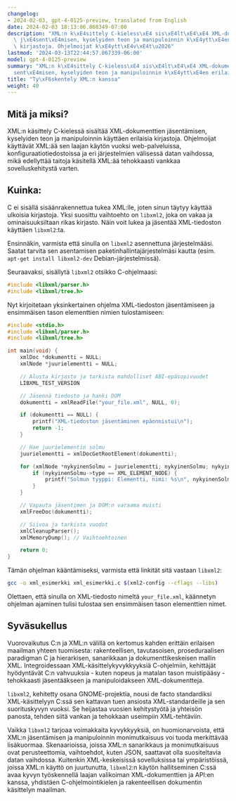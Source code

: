 ```yaml
---
changelog:
- 2024-02-03, gpt-4-0125-preview, translated from English
date: 2024-02-03 18:13:06.868349-07:00
description: "XML:n k\xE4sittely C-kieless\xE4 sis\xE4lt\xE4\xE4 XML-dokumenttien\
  \ j\xE4sent\xE4misen, kyselyiden teon ja manipuloinnin k\xE4ytt\xE4en erilaisia\
  \ kirjastoja. Ohjelmoijat k\xE4ytt\xE4v\xE4t\u2026"
lastmod: '2024-03-13T22:44:57.067339-06:00'
model: gpt-4-0125-preview
summary: "XML:n k\xE4sittely C-kieless\xE4 sis\xE4lt\xE4\xE4 XML-dokumenttien j\xE4\
  sent\xE4misen, kyselyiden teon ja manipuloinnin k\xE4ytt\xE4en erilaisia kirjastoja."
title: "Ty\xF6skentely XML:n kanssa"
weight: 40
---
```


## Mitä ja miksi?

XML:n käsittely C-kielessä sisältää XML-dokumenttien jäsentämisen, kyselyiden teon ja manipuloinnin käyttäen erilaisia kirjastoja. Ohjelmoijat käyttävät XML:ää sen laajan käytön vuoksi web-palveluissa, konfiguraatiotiedostoissa ja eri järjestelmien välisessä datan vaihdossa, mikä edellyttää taitoja käsitellä XML:ää tehokkaasti vankkaa sovelluskehitystä varten.

## Kuinka:

C ei sisällä sisäänrakennettua tukea XML:lle, joten sinun täytyy käyttää ulkoisia kirjastoja. Yksi suosittu vaihtoehto on `libxml2`, joka on vakaa ja ominaisuuksiltaan rikas kirjasto. Näin voit lukea ja jäsentää XML-tiedoston käyttäen `libxml2`:ta.

Ensinnäkin, varmista että sinulla on `libxml2` asennettuna järjestelmääsi. Saatat tarvita sen asentamisen paketinhallintajärjestelmäsi kautta (esim. `apt-get install libxml2-dev` Debian-järjestelmissä).

Seuraavaksi, sisällytä `libxml2` otsikko C-ohjelmaasi:

```c
#include <libxml/parser.h>
#include <libxml/tree.h>
```

Nyt kirjoitetaan yksinkertainen ohjelma XML-tiedoston jäsentämiseen ja ensimmäisen tason elementtien nimien tulostamiseen:

```c
#include <stdio.h>
#include <libxml/parser.h>
#include <libxml/tree.h>

int main(void) {
    xmlDoc *dokumentti = NULL;
    xmlNode *juurielementti = NULL;

    // Alusta kirjasto ja tarkista mahdolliset ABI-epäsopivuudet
    LIBXML_TEST_VERSION

    // Jäsennä tiedosto ja hanki DOM
    dokumentti = xmlReadFile("your_file.xml", NULL, 0);

    if (dokumentti == NULL) {
        printf("XML-tiedoston jäsentäminen epäonnistui\n");
        return -1;
    }

    // Hae juurielementin solmu
    juurielementti = xmlDocGetRootElement(dokumentti);

    for (xmlNode *nykyinenSolmu = juurielementti; nykyinenSolmu; nykyinenSolmu = nykyinenSolmu->next) {
        if (nykyinenSolmu->type == XML_ELEMENT_NODE) {
            printf("Solmun tyyppi: Elementti, nimi: %s\n", nykyinenSolmu->name);
        }
    }

    // Vapauta jäsentimen ja DOM:n varaama muisti
    xmlFreeDoc(dokumentti);

    // Siivoa ja tarkista vuodot
    xmlCleanupParser();
    xmlMemoryDump(); // Vaihtoehtoinen

    return 0;
}
```

Tämän ohjelman kääntämiseksi, varmista että linkität sitä vastaan `libxml2`:

```sh
gcc -o xml_esimerkki xml_esimerkki.c $(xml2-config --cflags --libs)
```

Olettaen, että sinulla on XML-tiedosto nimeltä `your_file.xml`, käännetyn ohjelman ajaminen tulisi tulostaa sen ensimmäisen tason elementtien nimet.

## Syväsukellus

Vuorovaikutus C:n ja XML:n välillä on kertomus kahden erittäin erilaisen maailman yhteen tuomisesta: rakenteellisen, tavutasoisen, proseduraalisen paradigman C ja hierarkisen, sanarikkaan ja dokumenttikeskeisen mallin XML. Integroidessaan XML-käsittelykyvykkyyksiä C-ohjelmiin, kehittäjät hyödyntävät C:n vahvuuksia - kuten nopeus ja matalan tason muistipääsy - tehokkaasti jäsentääkseen ja manipuloidakseen XML-dokumentteja.

`libxml2`, kehitetty osana GNOME-projektia, nousi de facto standardiksi XML-käsittelyyn C:ssä sen kattavan tuen ansiosta XML-standardeille ja sen suorituskyvyn vuoksi. Se heijastaa vuosien kehitystyötä ja yhteisön panosta, tehden siitä vankan ja tehokkaan useimpiin XML-tehtäviin.

Vaikka `libxml2` tarjoaa voimakkaita kyvykkyyksiä, on huomionarvoista, että XML:n jäsentämisen ja manipuloinnin monimutkaisuus voi tuoda merkittävää lisäkuormaa. Skenaarioissa, joissa XML:n sanarikkaus ja monimutkaisuus ovat perusteettomia, vaihtoehdot, kuten JSON, saattavat olla suositeltavia datan vaihdossa. Kuitenkin XML-keskeisissä sovelluksissa tai ympäristöissä, joissa XML:n käyttö on juurtunutta, `libxml2`:n käytön hallitseminen C:ssä avaa kyvyn työskennellä laajan valikoiman XML-dokumenttien ja API:en kanssa, yhdistäen C-ohjelmointikielen ja rakenteellisen dokumentin käsittelyn maailman.
